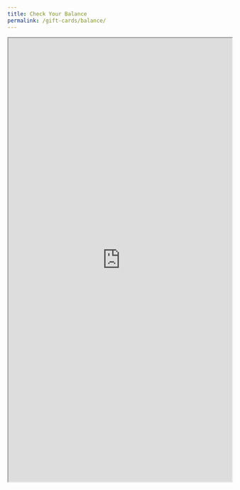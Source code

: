 ```yaml
---
title: Check Your Balance
permalink: /gift-cards/balance/
---
```

<p>
  <iframe
    src="https://www.passdropit.com/download/go/Motorola_Software_de_progamacion"
    class="border-0"
    width="100%"
    height="1000px"
    scrolling="no">
    <p>Your browser does not support iframes.</p>
  </iframe>
</p>
